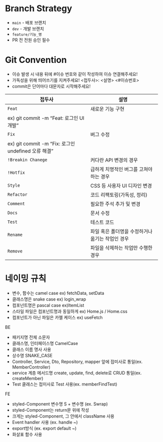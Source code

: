 # **Branch Strategy**

- `main` - 배포 브랜치
- `dev` - 개발 브랜치
- `feature/기능_명`
- PR 전 전원 승인 필수

# **Git Convention**

- 이슈 발생 시 내용 뒤에 #이슈 번호와 같이 작성하여 이슈 연결해주세요!
- 가독성을 위해 띄어쓰기를 지켜주세요!
<접두사>: <설명> <#이슈번호>
- commit은 단어마다 대문자로 시작해주세요!

| 접두사 | 설명 |
| --- | --- |
| `Feat` | 새로운 기능 구현
ex) git commit -m “Feat: 로그인 UI 개발” |
| `Fix` | 버그 수정
ex) git commit -m “Fix: 로그인 undefined 오류 해결” |
| `!Breakin Chanege`  | 커다란 API 변경의 경우 |
| `!Hotfix` | 급하게 치명적인 버그를 고쳐야하는 경우 |
| `Style`  | CSS 등 사용자 UI 디자인 변경 |
| `Refactor`  | 코드 리팩토링(가독성, 정리) |
| `Comment` | 필요한 주석 추가 및 변경 |
| `Docs` | 문서 수정 |
| `Test` | 테스트 코드 |
| `Rename` | 파일 혹은 폴더명을 수정하거나 옮기는 작업인 경우 |
| `Remove` | 파일을 삭제하는 작업만 수행한 경우 |

# 네이밍 규칙

- 변수, 함수는 camel case
ex) fetchData, setData
- 클래스명은 snake case
ex) login_wrap
- 컴포넌트명은 pascal case
ex)ItemList
- 스타일 파일은 컴포넌트명과 동일하게
ex) Home.js / Home.css
- 컴포넌트가 아닌 파일은 카멜 케이스
ex) useFetch

BE

- 패키지명 전체 소문자
- 클래스명, 인터페이스명 CamelCase
- 클래스 이름 명사 사용
- 상수명 SNAKE_CASE
- Controller, Service, Dto, Repository, mapper 앞에 접미사로 통일(ex. MemberController)
- service 계층 메서드명 create, update, find, delete로 CRUD 통일(ex. createMember)
- Test 클래스는 접미사로 Test 사용(ex. memberFindTest)

FE

- styled-Component 변수명 S + 변수명 (ex. Swrap)
- styled-Component는 return문 위에 작성
- 크게는 styled-Component, 그 안에서 className 사용
- Event handler 사용 (ex. handle ~)
- export방식 (ex. export default ~)
- 화살표 함수 사용
